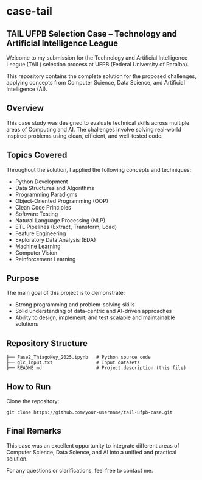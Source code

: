 # case-tail

## TAIL UFPB Selection Case – Technology and Artificial Intelligence League

Welcome to my submission for the Technology and Artificial Intelligence League (TAIL) selection process at UFPB (Federal University of Paraíba).

This repository contains the complete solution for the proposed challenges, applying concepts from Computer Science, Data Science, and Artificial Intelligence (AI).

## Overview

This case study was designed to evaluate technical skills across multiple areas of Computing and AI. The challenges involve solving real-world inspired problems using clean, efficient, and well-tested code.

## Topics Covered

Throughout the solution, I applied the following concepts and techniques:

- Python Development
- Data Structures and Algorithms
- Programming Paradigms
- Object-Oriented Programming (OOP)
- Clean Code Principles
- Software Testing
- Natural Language Processing (NLP)
- ETL Pipelines (Extract, Transform, Load)
- Feature Engineering
- Exploratory Data Analysis (EDA)
- Machine Learning
- Computer Vision
- Reinforcement Learning

## Purpose

The main goal of this project is to demonstrate:

- Strong programming and problem-solving skills
- Solid understanding of data-centric and AI-driven approaches
- Ability to design, implement, and test scalable and maintainable solutions

## Repository Structure

```
├── Fase2_ThiagoNey_2025.ipynb   # Python source code
├── glc_input.txt                # Input datasets
├── README.md                    # Project description (this file)
```

## How to Run

Clone the repository:

```
git clone https://github.com/your-username/tail-ufpb-case.git
```

## Final Remarks

This case was an excellent opportunity to integrate different areas of Computer Science, Data Science, and AI into a unified and practical solution.

For any questions or clarifications, feel free to contact me.
